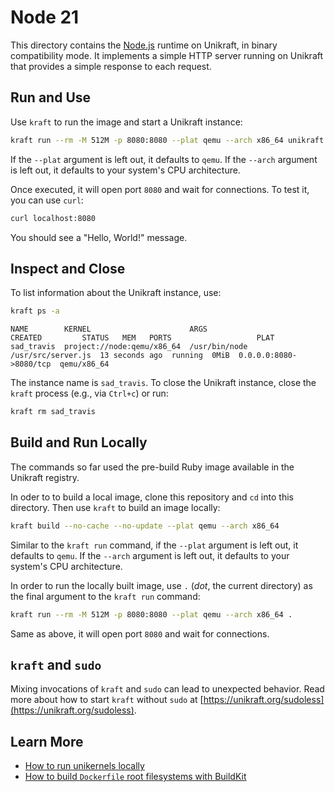 # Node 21

This directory contains the [Node.js](https://nodejs.org/en) runtime on Unikraft, in binary compatibility mode.
It implements a simple HTTP server running on Unikraft that provides a simple response to each request.

## Run and Use

Use `kraft` to run the image and start a Unikraft instance:

```bash
kraft run --rm -M 512M -p 8080:8080 --plat qemu --arch x86_64 unikraft.org/node:21
```

If the `--plat` argument is left out, it defaults to `qemu`.
If the `--arch` argument is left out, it defaults to your system's CPU architecture.

Once executed, it will open port `8080` and wait for connections.
To test it, you can use `curl`:

```bash
curl localhost:8080
```

You should see a "Hello, World!" message.

## Inspect and Close

To list information about the Unikraft instance, use:

```bash
kraft ps -a
```

```text
NAME        KERNEL                      ARGS                              CREATED         STATUS   MEM   PORTS                   PLAT
sad_travis  project://node:qemu/x86_64  /usr/bin/node /usr/src/server.js  13 seconds ago  running  0MiB  0.0.0.0:8080->8080/tcp  qemu/x86_64
```

The instance name is `sad_travis`.
To close the Unikraft instance, close the `kraft` process (e.g., via `Ctrl+c`) or run:

```bash
kraft rm sad_travis
```

## Build and Run Locally

The commands so far used the pre-build Ruby image available in the Unikraft registry.

In oder to to build a local image, clone this repository and `cd` into this directory.
Then use `kraft` to build an image locally:

```bash
kraft build --no-cache --no-update --plat qemu --arch x86_64
```

Similar to the `kraft run` command, if the `--plat` argument is left out, it defaults to `qemu`.
If the `--arch` argument is left out, it defaults to your system's CPU architecture.

In order to run the locally built image, use `.` (_dot_, the current directory)  as the final argument to the `kraft run` command:

```bash
kraft run --rm -M 512M -p 8080:8080 --plat qemu --arch x86_64 .
```

Same as above, it will open port `8080` and wait for connections.

## `kraft` and `sudo`

Mixing invocations of `kraft` and `sudo` can lead to unexpected behavior.
Read more about how to start `kraft` without `sudo` at [https://unikraft.org/sudoless](https://unikraft.org/sudoless).

## Learn More

- [How to run unikernels locally](https://unikraft.org/docs/cli/running)
- [How to build `Dockerfile` root filesystems with BuildKit](https://unikraft.org/guides/building-dockerfile-images-with-buildkit)
